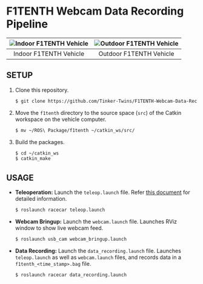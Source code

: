 # F1TENTH Webcam Data Recording Pipeline

| ![Indoor F1TENTH Vehicle](https://github.com/Tinker-Twins/F1TENTH-Webcam-Data-Recording-Pipeline/blob/main/Media/Indoor%20F1TENTH%20Vehicle.png)|![Outdoor F1TENTH Vehicle](https://github.com/Tinker-Twins/F1TENTH-Webcam-Data-Recording-Pipeline/blob/main/Media/Outdoor%20F1TENTH%20Vehicle.png)|
| :----------------------------------: | :----------------------------------------------------------------------------------: |
| Indoor F1TENTH Vehicle | Outdoor F1TENTH Vehicle |

## SETUP

1. Clone this repository.
    ```bash
    $ git clone https://github.com/Tinker-Twins/F1TENTH-Webcam-Data-Recording-Pipeline.git
    ```
2. Move the `f1tenth` directory to the source space (`src`) of the Catkin workspace on the vehicle computer.
    ```bash
    $ mv ~/ROS\ Package/f1tenth ~/catkin_ws/src/
    ```
3. Build the packages.
    ```bash
    $ cd ~/catkin_ws
    $ catkin_make
    ```

## USAGE

- **Teleoperation:** Launch the `teleop.launch` file. Refer [this document](https://github.com/Tinker-Twins/F1TENTH/blob/main/Vehicle%20Software/f1tenth/racecar/racecar/launch/teleop_readme.txt) for detailed information.
  ```bash
  $ roslaunch racecar teleop.launch
  ```

- **Webcam Bringup:** Launch the `webcam.launch` file. Launches RViz window to show live webcam feed.
  ```bash
  $ roslaunch usb_cam webcam_bringup.launch
  ```

- **Data Recording:** Launch the `data_recording.launch` file. Launches `teleop.launch` as well as `webcam.launch` files, and records data in a `f1tenth_<time_stamp>.bag` file.
  ```bash
  $ roslaunch racecar data_recording.launch
  ```
